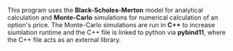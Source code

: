 This program uses the **Black-Scholes-Merton** model for analytical calculation and **Monte-Carlo** simulations for numerical calculation of an option's price.
The Monte-Carlo simulations are run in **C++** to increase siumlation runtime and the C++ file is linked to python via **pybind11**, where the C++ file acts as an external library.
